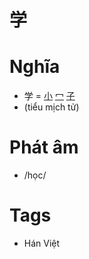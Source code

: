 # 学

# Nghĩa
* 学 = [小](小.md) [冖](冖.md) [子](子.md)
* (tiểu mịch tử)

# Phát âm
* /học/

# Tags
* Hán Việt

<script>window.HANZI_FIELD='学';</script>

